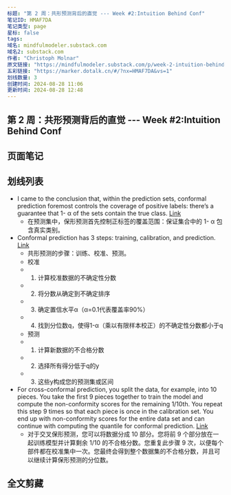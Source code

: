 ```yaml
---
标题: "第 2 周：共形预测背后的直觉 --- Week #2:Intuition Behind Conf"
笔记ID: HMAF7DA
笔记类型: page
星标: false
tags: 
域名: mindfulmodeler.substack.com
域名2: substack.com
作者: "Christoph Molnar"
原文链接: "https://mindfulmodeler.substack.com/p/week-2-intuition-behind-conformal"
五彩链接: "https://marker.dotalk.cn/#/?nx=HMAF7DA&vs=1"
划线数量: 3
创建时间: 2024-08-28 11:06
更新时间: 2024-08-28 12:48
---
```


## 第 2 周：共形预测背后的直觉 --- Week #2:Intuition Behind Conf 


## 页面笔记


## 划线列表
- I came to the conclusion that, within the prediction sets, conformal prediction foremost controls the coverage of positive labels: there’s a guarantee that 1- α of the sets contain the true class. [Link](https://mindfulmodeler.substack.com/p/week-2-intuition-behind-conformal#WCREFX-5224133)
	- 在预测集中，保形预测首先控制正标签的覆盖范围：保证集合中的 1- α 包含真实类别。
- Conformal prediction has 3 steps: training, calibration, and prediction. [Link](https://mindfulmodeler.substack.com/p/week-2-intuition-behind-conformal#WCREFX-5224551)
	- 共形预测的步骤：训练、校准、预测。
	- 校准
	- 1. 计算校准数据的不确定性分数
	- 2. 将分数从确定到不确定排序
	- 3. 确定置信水平α（α=0.1代表覆盖率90%）
	- 4. 找到分位数q，使得1-α（乘以有限样本校正）的不确定性分数都小于q
	- 预测
	- 1. 计算新数据的不合格分数
	- 2. 选择所有得分低于q的y
	- 3. 这些y构成您的预测集或区间
- For cross-conformal prediction, you split the data, for example, into 10 pieces. You take the first 9 pieces together to train the model and compute the non-conformity scores for the remaining 1/10th. You repeat this step 9 times so that each piece is once in the calibration set. You end up with non-conformity scores for the entire data set and can continue with computing the quantile for conformal prediction. [Link](https://mindfulmodeler.substack.com/p/week-2-intuition-behind-conformal#WCREFX-5225455)
	- 对于交叉保形预测，您可以将数据分成 10 部分。您将前 9 个部分放在一起训练模型并计算剩余 1/10 的不合格分数。您重复此步骤 9 次，以便每个部件都在校准集中一次。您最终会得到整个数据集的不合格分数，并且可以继续计算保形预测的分位数。

## 全文剪藏

